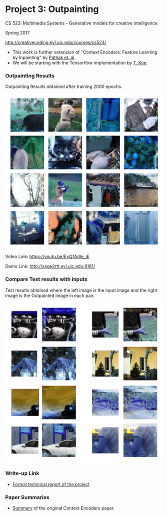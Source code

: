 # Project 3: Outpainting
 CS 523: Multimedia Systems - Generative models for creative intelligence
 
 Spring 2017
 
 http://creativecoding.evl.uic.edu/courses/cs523/

* This work is further extension of "Context Encoders: Feature Learning by Inpainting" by [Pathak et. al](http://www.cs.berkeley.edu/~pathak/papers/cvpr16.pdf). 
* We will be starting with the Tensorflow implementation by [T. Kim](https://github.com/jazzsaxmafia/Inpainting). 

### Outpainting Results

Outpainting Results obtained after training 2000 epochs. 

<p align = 'center'>
<a href = 'static/resultImages/outResults.png'><img src = 'static/resultImages/outResults.png' width = '575px'></a>
</p>

Video Link: https://youtu.be/EvQ1Adle_iE

Demo Link: http://sage2rtt.evl.uic.edu:8181/

### Compare Test results with inputs 

Test results obtained where the left image is the input image and the right image is the Outpainted image in each pair.

<p align = 'center'>
<a href = 'static/resultImages/testResults.png'><img src = 'static/resultImages/testResults.png' width = '575px'></a>
</p>


### Write-up Link 

* [Formal technical report of the project](http://joysword.com/docs/cs523/final_writeup-Shi-Shiwangi.pdf)

### Paper Summaries 
* [Summary](https://docs.google.com/document/d/1_Mgj8AkLhQoViIsmhQylNKxNK9b3OeZDRMaLNRsCP3w/edit?usp=sharing) of the original Context Encoders paper. 
